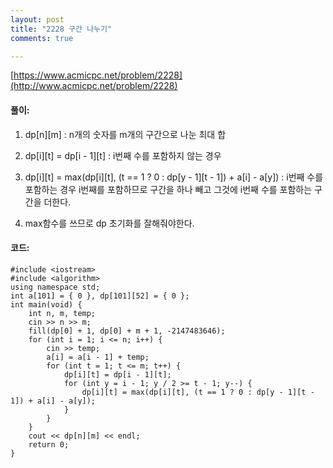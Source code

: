 ```yaml
---
layout: post
title: "2228 구간 나누기"
comments: true

---
```

[https://www.acmicpc.net/problem/2228](http://www.acmicpc.net/problem/2228)

#### **풀이:**
1. dp[n][m] : n개의 숫자를 m개의 구간으로 나눈 최대 합
2. dp[i][t] = dp[i - 1][t] : i번째 수를 포함하지 않는 경우
3. dp[i][t] = max(dp[i][t], (t == 1 ? 0 : dp[y - 1][t - 1]) + a[i] - a[y])
	: i번째 수를 포함하는 경우
    i번째를 포함하므로 구간을 하나 빼고 그것에 i번째 수를 포함하는 구간을 더한다.
    
4. max함수를 쓰므로 dp 초기화를 잘해줘야한다.


#### **코드:**

```
#include <iostream>
#include <algorithm>
using namespace std;
int a[101] = { 0 }, dp[101][52] = { 0 };
int main(void) {
	int n, m, temp;
	cin >> n >> m;
	fill(dp[0] + 1, dp[0] + m + 1, -2147483646);
	for (int i = 1; i <= n; i++) {
		cin >> temp;
		a[i] = a[i - 1] + temp;
		for (int t = 1; t <= m; t++) {
			dp[i][t] = dp[i - 1][t];
			for (int y = i - 1; y / 2 >= t - 1; y--) {
				dp[i][t] = max(dp[i][t], (t == 1 ? 0 : dp[y - 1][t - 1]) + a[i] - a[y]);
			}
		}
	}
	cout << dp[n][m] << endl;
	return 0;
}
```